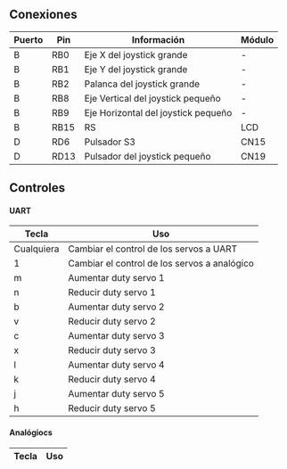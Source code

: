 ## Conexiones

| Puerto | Pin  | Información                         | Módulo |
| ------ | ---- | ----------------------------------- | ------ |
| B      | RB0  | Eje X del joystick grande           | -      |
| B      | RB1  | Eje Y del joystick grande           | -      |
| B      | RB2  | Palanca del joystick grande         | -      |
| B      | RB8  | Eje Vertical del joystick pequeño   | -      |
| B      | RB9  | Eje Horizontal del joystick pequeño | -      |
| B      | RB15 | RS                                  | LCD    |
| D      | RD6  | Pulsador S3                         | CN15   |
| D      | RD13 | Pulsador del joystick pequeño       | CN19   |

## Controles

#### UART

| Tecla      | Uso                                          |
| ---------- | -------------------------------------------- |
| Cualquiera | Cambiar el control de los servos a UART      |
| 1          | Cambiar el control de los servos a analógico |
| m          | Aumentar duty servo 1                        |
| n          | Reducir duty servo 1                         |
| b          | Aumentar duty servo 2                        |
| v          | Reducir duty servo 2                         |
| c          | Aumentar duty servo 3                        |
| x          | Reducir duty servo 3                         |
| l          | Aumentar duty servo 4                        |
| k          | Reducir duty servo 4                         |
| j          | Aumentar duty servo 5                        |
| h          | Reducir duty servo 5                         |

#### Analógiocs

| Tecla | Uso |
| ----- | --- |
